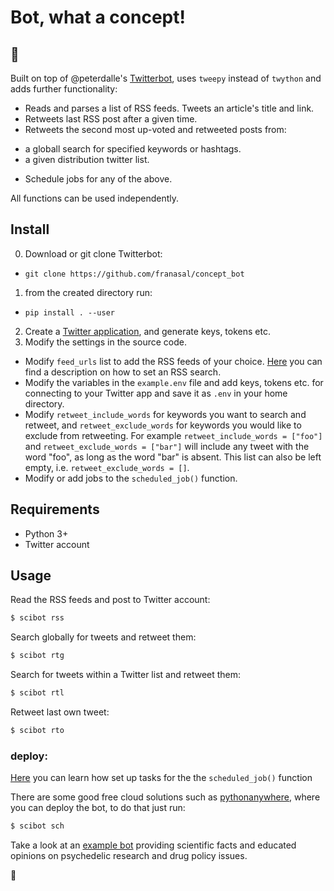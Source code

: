 
#  Bot, what a concept!

## :cactus:

Built on top of @peterdalle's [Twitterbot](https://github.com/peterdalle/twitterbot), uses `tweepy` instead of `twython` and adds further functionality:

* Reads and parses a list of RSS feeds. Tweets an article's title and link.
* Retweets last RSS post after a given time.
* Retweets the second most up-voted and retweeted posts from:
- a globall search for specified keywords or hashtags.
- a given distribution twitter list.
* Schedule jobs for any of the above.

All functions can be used independently.

## Install

0. Download or git clone Twitterbot:
- `git clone https://github.com/franasal/concept_bot`
1. from the created directory run:
- `pip install . --user`
2. Create a [Twitter application](https://apps.twitter.com/), and generate keys, tokens etc.
3. Modify the settings in the source code.
- Modify `feed_urls` list to add the RSS feeds of your choice. [Here](https://github.com/roblanf/phypapers) you can find a description on how to set an RSS search.
- Modify the variables in the `example.env` file and add keys, tokens etc. for connecting to your Twitter app and save it as `.env` in your home directory.
- Modify `retweet_include_words` for keywords you want to search and retweet, and `retweet_exclude_words` for keywords you would like to exclude from retweeting. For example `retweet_include_words = ["foo"]` and `retweet_exclude_words = ["bar"]` will include any tweet with the word "foo", as long as the word "bar" is absent. This list can also be left empty, i.e. `retweet_exclude_words = []`.
- Modify or add jobs to the `scheduled_job()` function.

## Requirements
* Python 3+
* Twitter account

## Usage

Read the RSS feeds and post to Twitter account:

```bash
$ scibot rss
```

Search globally for tweets and retweet them:

```bash
$ scibot rtg
```
Search for tweets within a Twitter list and retweet them:

```bash
$ scibot rtl
```
Retweet last own tweet:

```bash
$ scibot rto
```
### deploy:

[Here](https://schedule.readthedocs.io/en/stable/) you can learn how set up tasks for the the `scheduled_job()` function

There are some good free cloud solutions such as [pythonanywhere](https://www.pythonanywhere.com/), where you can deploy the bot,
to do that just run:

```bash
$ scibot sch
```

Take a look at an [example bot](https://twitter.com/drugSciBot) providing scientific facts and educated opinions on psychedelic research and drug policy issues.

:hibiscus:

